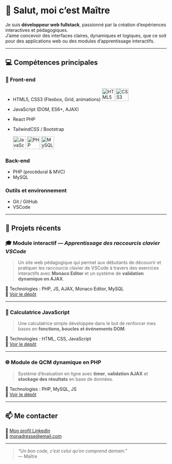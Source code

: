 # 👋 Salut, moi c’est Maître

Je suis **développeur web fullstack**, passionné par la création d’expériences interactives et pédagogiques.  
J’aime concevoir des interfaces claires, dynamiques et logiques, que ce soit pour des applications web ou des modules d’apprentissage interactifs.

---

## 💻 Compétences principales

### 🧩 Front-end
- HTML5, CSS3 (Flexbox, Grid, animations)   <img src="https://cdn.jsdelivr.net/gh/devicons/devicon/icons/html5/html5-original.svg" width="40" alt="HTML5"/>  <img src="https://cdn.jsdelivr.net/gh/devicons/devicon/icons/css3/css3-original.svg" width="40" alt="CSS3"/>
- JavaScript (DOM, ES6+, AJAX)
- React PHP
- TailwindCSS / Bootstrap


  <img src="https://cdn.jsdelivr.net/gh/devicons/devicon/icons/javascript/javascript-original.svg" width="40" alt="JavaScript"/>
  <img src="https://cdn.jsdelivr.net/gh/devicons/devicon/icons/php/php-original.svg" width="40" alt="PHP"/>
  <img src="https://cdn.jsdelivr.net/gh/devicons/devicon/icons/mysql/mysql-original.svg" width="40" alt="MySQL"/>
### Back-end
- PHP (procédural & MVC)
- MySQL

### Outils et environnement
- Git / GitHub
- VSCode

---

## 🚀 Projets récents

### 🎓 Module interactif — *Apprentissage des raccourcis clavier VSCode*
> Un site web pédagogique qui permet aux débutants de découvrir et pratiquer les raccourcis clavier de VSCode à travers des exercices interactifs avec **Monaco Editor** et un système de **validation dynamique en AJAX**.

🧩 Technologies : PHP, JS, AJAX, Monaco Editor, MySQL  
🔗 [Voir le dépôt](#)

---

### 🧮 Calculatrice JavaScript
> Une calculatrice simple développée dans le but de renforcer mes bases en **fonctions, boucles et événements DOM**.

🧩 Technologies : HTML, CSS, JavaScript  
🔗 [Voir le dépôt](#)

---

### 🌐 Module de QCM dynamique en PHP
> Système d’évaluation en ligne avec **timer**, **validation AJAX** et **stockage des résultats** en base de données.

🧩 Technologies : PHP, MySQL, JS  
🔗 [Voir le dépôt](#)

---

## 📫 Me contacter
💼 [Mon profil LinkedIn](#)  
📧 [monadresse@email.com](mailto:monadresse@email.com)

---

> *“Un bon code, c’est celui qu’on comprend demain.”*  
> — Maître
